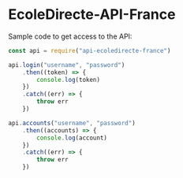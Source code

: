 # EcoleDirecte-API-France

Sample code to get access to the API:
```js
const api = require("api-ecoledirecte-france")

api.login("username", "password")
    .then((token) => {
        console.log(token)
    })
    .catch((err) => {
        throw err
    })

api.accounts("username", "password")
    .then((accounts) => {
        console.log(account)
    })
    .catch((err) => {
        throw err
    })
```